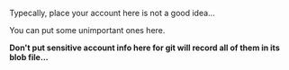 Typecally, place your account here is not a good idea...

You can put some unimportant ones here.

**Don't put sensitive account info here for git will record all of them in its blob file...**
